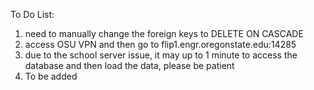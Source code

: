 To Do List:
1. need to manually change the foreign keys to DELETE ON CASCADE
2. access OSU VPN and then go to flip1.engr.oregonstate.edu:14285
3. due to the school server issue, it may up to 1 minute to access the database and then load the data, please be patient
4. To be added